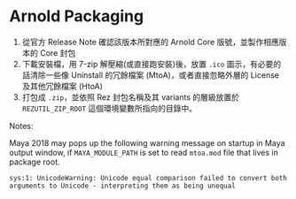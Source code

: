 
Arnold Packaging
==

1. 從官方 Release Note 確認該版本所對應的 Arnold Core 版號，並製作相應版本的 Core 封包
2. 下載安裝檔，用 7-zip 解壓縮(或直接跑安裝)後，放置 `.ico` 圖示，有必要的話清除一些像 Uninstall 的冗餘檔案 (MtoA)，或者直接忽略外層的 License 及其他冗餘檔案 (HtoA)
3. 打包成 `.zip`，並依照 Rez 封包名稱及其 variants 的層級放置於 `REZUTIL_ZIP_ROOT` 這個環境變數所指向的目錄中。


Notes:

Maya 2018 may pops up the following warning message on startup in Maya output window, if `MAYA_MODULE_PATH` is set to read `mtoa.mod` file that lives in package root.
```
sys:1: UnicodeWarning: Unicode equal comparison failed to convert both arguments to Unicode - interpreting them as being unequal
```
